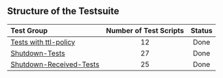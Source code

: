 ## Structure of the Testsuite
| Test Group                                                                             |   Number of Test Scripts | Status   |
| :------------------------------------------------------------------------------------- | :----------------------: | :------: |
| [Tests with ttl-policy](ttl-policy/)                                                   |                       12 | Done     |
| [Shutdown-Tests](shutdown-tests/)                                                      |                       27 | Done     |
| [Shutdown-Received-Tests](shutdown-received-tests/)                                    |                       25 | Done     |

